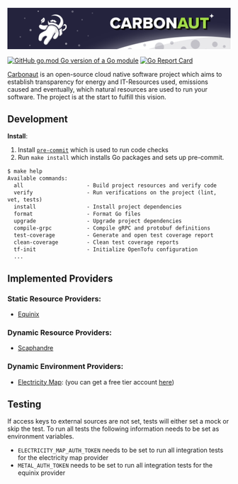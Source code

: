 ![carbonaut-banner](assets/carbonaut-banner.png)

[![GitHub go.mod Go version of a Go module](https://img.shields.io/github/go-mod/go-version/leonardpahlke/carbonaut.svg)](https://github.com/leonardpahlke/carbonaut)
[![Go Report Card](https://goreportcard.com/badge/leonardpahlke/carbonaut)](https://goreportcard.com/report/leonardpahlke/carbonaut)

[Carbonaut](https://carbonaut.dev/) is an open-source cloud native software project which aims to establish transparency for energy and IT-Resources used, emissions caused and eventually, which natural resources are used to run your software.
The project is at the start to fulfill this vision. 

## Development

**Install**:
1. Install [`pre-commit`](https://pre-commit.com/) which is used to run code checks
2. Run `make install` which installs Go packages and sets up pre-commit. 

```
$ make help
Available commands:
  all                    - Build project resources and verify code
  verify                 - Run verifications on the project (lint, vet, tests)
  install                - Install project dependencies
  format                 - Format Go files
  upgrade                - Upgrade project dependencies
  compile-grpc           - Compile gRPC and protobuf definitions
  test-coverage          - Generate and open test coverage report
  clean-coverage         - Clean test coverage reports
  tf-init                - Initialize OpenTofu configuration
  ...
```


## Implemented Providers

### Static Resource Providers:

* [Equinix](https://www.equinix.com/)

### Dynamic Resource Providers:

* [Scaphandre](https://github.com/hubblo-org/scaphandre)

### Dynamic Environment Providers:

* [Electricity Map](https://www.electricitymaps.com): (you can get a free tier account [here](https://www.electricitymaps.com/pricing))


## Testing

If access keys to external sources are not set, tests will either set a mock or skip the test. To run all tests the following information needs to be set as environment variables.
* `ELECTRICITY_MAP_AUTH_TOKEN` needs to be set to run all integration tests for the electricity map provider
* `METAL_AUTH_TOKEN` needs to be set to run all integration tests for the equinix provider
